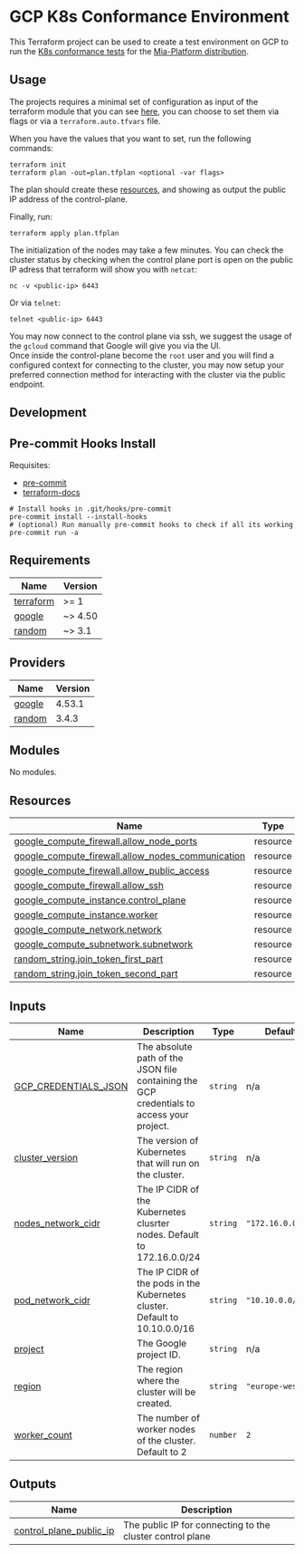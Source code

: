 # GCP K8s Conformance Environment

This Terraform project can be used to create a test environment on GCP to run the [K8s conformance tests]
for the [Mia-Platform distribution].

## Usage

The projects requires a minimal set of configuration as input of the terraform module that you can see [here](#inputs),
you can choose to set them via flags or via a `terraform.auto.tfvars` file.

When you have the values that you want to set, run the following commands:

```shell
terraform init
terraform plan -out=plan.tfplan <optional -var flags>
```

The plan should create these [resources](#resources), and showing as output the public IP address of the
control-plane.  

Finally, run:

```shell
terraform apply plan.tfplan
```

The initialization of the nodes may take a few minutes. You can check the cluster status by checking when the
control plane port is open on the public IP adress that terraform will show you with `netcat`:

```shell
nc -v <public-ip> 6443
```

Or via `telnet`:

```shell
telnet <public-ip> 6443
```

You may now connect to the control plane via ssh, we suggest the usage of the `gcloud` command that Google will
give you via the UI.  
Once inside the control-plane become the `root` user and you will find a configured context for connecting
to the cluster, you may now setup your preferred connection method for interacting with the cluster via the public
endpoint.

## Development

## Pre-commit Hooks Install

Requisites:

- [pre-commit](https://pre-commit.com/#install)
- [terraform-docs](https://terraform-docs.io/user-guide/installation/)

```shell
# Install hooks in .git/hooks/pre-commit
pre-commit install --install-hooks
# (optional) Run manually pre-commit hooks to check if all its working
pre-commit run -a
```

<!-- BEGINNING OF PRE-COMMIT-TERRAFORM DOCS HOOK -->
## Requirements

| Name | Version |
|------|---------|
| <a name="requirement_terraform"></a> [terraform](#requirement\_terraform) | >= 1 |
| <a name="requirement_google"></a> [google](#requirement\_google) | ~> 4.50 |
| <a name="requirement_random"></a> [random](#requirement\_random) | ~> 3.1 |

## Providers

| Name | Version |
|------|---------|
| <a name="provider_google"></a> [google](#provider\_google) | 4.53.1 |
| <a name="provider_random"></a> [random](#provider\_random) | 3.4.3 |

## Modules

No modules.

## Resources

| Name | Type |
|------|------|
| [google_compute_firewall.allow_node_ports](https://registry.terraform.io/providers/hashicorp/google/latest/docs/resources/compute_firewall) | resource |
| [google_compute_firewall.allow_nodes_communication](https://registry.terraform.io/providers/hashicorp/google/latest/docs/resources/compute_firewall) | resource |
| [google_compute_firewall.allow_public_access](https://registry.terraform.io/providers/hashicorp/google/latest/docs/resources/compute_firewall) | resource |
| [google_compute_firewall.allow_ssh](https://registry.terraform.io/providers/hashicorp/google/latest/docs/resources/compute_firewall) | resource |
| [google_compute_instance.control_plane](https://registry.terraform.io/providers/hashicorp/google/latest/docs/resources/compute_instance) | resource |
| [google_compute_instance.worker](https://registry.terraform.io/providers/hashicorp/google/latest/docs/resources/compute_instance) | resource |
| [google_compute_network.network](https://registry.terraform.io/providers/hashicorp/google/latest/docs/resources/compute_network) | resource |
| [google_compute_subnetwork.subnetwork](https://registry.terraform.io/providers/hashicorp/google/latest/docs/resources/compute_subnetwork) | resource |
| [random_string.join_token_first_part](https://registry.terraform.io/providers/hashicorp/random/latest/docs/resources/string) | resource |
| [random_string.join_token_second_part](https://registry.terraform.io/providers/hashicorp/random/latest/docs/resources/string) | resource |

## Inputs

| Name | Description | Type | Default | Required |
|------|-------------|------|---------|:--------:|
| <a name="input_GCP_CREDENTIALS_JSON"></a> [GCP\_CREDENTIALS\_JSON](#input\_GCP\_CREDENTIALS\_JSON) | The absolute path of the JSON file containing the GCP credentials to access your project. | `string` | n/a | yes |
| <a name="input_cluster_version"></a> [cluster\_version](#input\_cluster\_version) | The version of Kubernetes that will run on the cluster. | `string` | n/a | yes |
| <a name="input_nodes_network_cidr"></a> [nodes\_network\_cidr](#input\_nodes\_network\_cidr) | The IP CIDR of the Kubernetes clusrter nodes. Default to 172.16.0.0/24 | `string` | `"172.16.0.0/24"` | no |
| <a name="input_pod_network_cidr"></a> [pod\_network\_cidr](#input\_pod\_network\_cidr) | The IP CIDR of the pods in the Kubernetes cluster. Default to 10.10.0.0/16 | `string` | `"10.10.0.0/16"` | no |
| <a name="input_project"></a> [project](#input\_project) | The Google project ID. | `string` | n/a | yes |
| <a name="input_region"></a> [region](#input\_region) | The region where the cluster will be created. | `string` | `"europe-west1"` | no |
| <a name="input_worker_count"></a> [worker\_count](#input\_worker\_count) | The number of worker nodes of the cluster. Default to 2 | `number` | `2` | no |

## Outputs

| Name | Description |
|------|-------------|
| <a name="output_control_plane_public_ip"></a> [control\_plane\_public\_ip](#output\_control\_plane\_public\_ip) | The public IP for connecting to the cluster control plane |
<!-- END OF PRE-COMMIT-TERRAFORM DOCS HOOK -->

[K8s conformance tests]: https://www.cncf.io/certification/software-conformance/#how
[Mia-Platform distribution]: https://github.com/mia-platform/distribution
